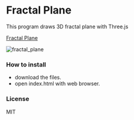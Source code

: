 # Fractal Plane 
This program draws 3D fractal plane with Three.js

[Fractal Plane](http://www.lightbreeze.com/madachi/webapp/fractal_plane)

![fractal_plane](https://cloud.githubusercontent.com/assets/20022968/25791590/55669698-3376-11e7-9854-04f42b9c4d67.png)

### How to install
* download the files.
* open index.html with web browser.


### License
MIT
